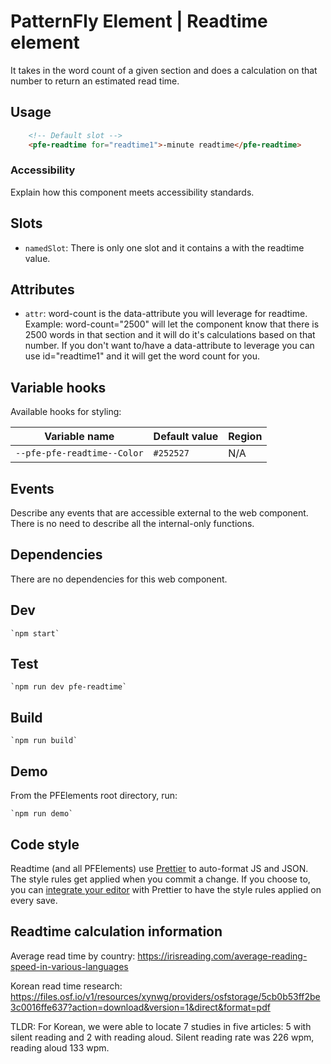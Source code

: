 # PatternFly Element | Readtime element
It takes in the word count of a given section and does a calculation on that number to return an estimated read time.

## Usage

```html
    <!-- Default slot -->
    <pfe-readtime for="readtime1">-minute readtime</pfe-readtime>
```

### Accessibility
Explain how this component meets accessibility standards.

## Slots

- `namedSlot`: There is only one slot and it contains a <span> with the readtime value.

## Attributes

- `attr`: word-count is the data-attribute you will leverage for readtime. Example: word-count="2500" will let the component know that there is 2500 words in that section and it will do it's calculations based on that number. If you don't want to/have a data-attribute to leverage you can use id="readtime1" and it will get the word count for you.

## Variable hooks

Available hooks for styling:

| Variable name | Default value | Region |
| --- | --- | --- |
| `--pfe-pfe-readtime--Color` | `#252527` | N/A |

## Events
Describe any events that are accessible external to the web component. There is no need to describe all the internal-only functions.


## Dependencies
There are no dependencies for this web component.

## Dev

    `npm start`

## Test

    `npm run dev pfe-readtime`

## Build

    `npm run build`

## Demo

From the PFElements root directory, run:

    `npm run demo`

## Code style

Readtime (and all PFElements) use [Prettier][prettier] to auto-format JS and JSON. The style rules get applied when you commit a change. If you choose to, you can [integrate your editor][prettier-ed] with Prettier to have the style rules applied on every save.

[prettier]: https://github.com/prettier/prettier/
[prettier-ed]: https://prettier.io/docs/en/editors.html
[web-component-tester]: https://github.com/Polymer/web-component-tester

## Readtime calculation information

Average read time by country: https://irisreading.com/average-reading-speed-in-various-languages

Korean read time research:
https://files.osf.io/v1/resources/xynwg/providers/osfstorage/5cb0b53ff2be3c0016ffe637?action=download&version=1&direct&format=pdf

TLDR:
For Korean, we were able to locate 7 studies in five articles: 5 with silent reading and 2 with reading aloud. Silent reading rate was 226 wpm, reading aloud 133 wpm.
